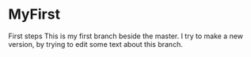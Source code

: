 # MyFirst
First steps
This is my first branch beside the master. I try to make a new version, by trying to edit some text about this branch.
